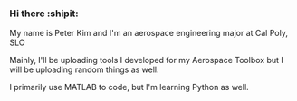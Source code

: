 ### Hi there :shipit:
My name is Peter Kim and I'm an aerospace engineering major at Cal Poly, SLO

Mainly, I'll be uploading tools I developed for my Aerospace Toolbox but I will be uploading random things as well. 

I primarily use MATLAB to code, but I'm learning Python as well.
<!--
**petejim/petejim** is a ✨ _special_ ✨ repository because its `README.md` (this file) appears on your GitHub profile.

Here are some ideas to get you started:

- 🔭 I’m currently working on ...
- 🌱 I’m currently learning ...
- 👯 I’m looking to collaborate on ...
- 🤔 I’m looking for help with ...
- 💬 Ask me about ...
- 📫 How to reach me: ...
- 😄 Pronouns: ...
- ⚡ Fun fact: ...
-->
